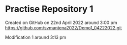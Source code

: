 # Practise Repository 1
Created on GitHub  on 22nd April 2022 around 3:00 pm
https://github.com/svmantena2022/Demo1_04222022.git

Modification 1 around 3:13 pm
